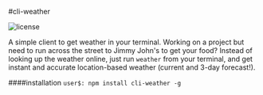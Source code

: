 #cli-weather

![license](https://img.shields.io/badge/license-MIT-blue.svg)

A simple client to get weather in your terminal. Working on a project but need to run across the street to Jimmy John's
to get your food? Instead of looking up the weather online, just run `weather` from your terminal, and get instant and
accurate location-based weather (current and 3-day forecast!).

####installation
`user$: npm install cli-weather -g`
